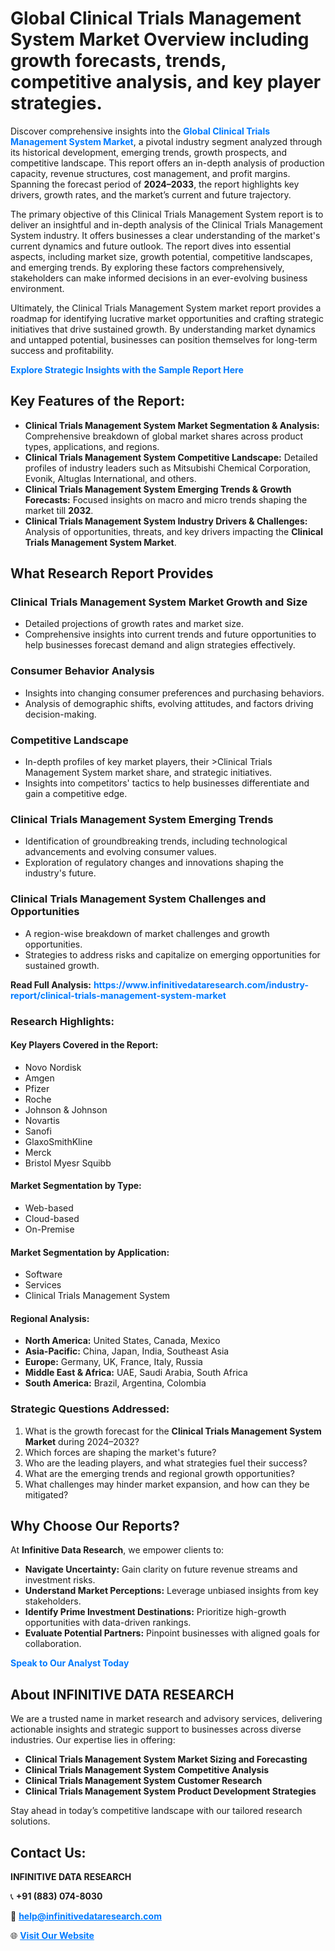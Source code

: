 <h1>Global Clinical Trials Management System Market Overview including growth forecasts, trends, competitive analysis, and key player strategies.</h1>
<p>
Discover comprehensive insights into the 
<a href="https://www.infinitivedataresearch.com/industry-report/clinical-trials-management-system-market" rel="dofollow" style="color: #007BFF; text-decoration: none;"><strong>Global Clinical Trials Management System Market</strong></a>, a pivotal industry segment analyzed through its historical development, emerging trends, growth prospects, and competitive landscape. This report offers an in-depth analysis of production capacity, revenue structures, cost management, and profit margins. Spanning the forecast period of <strong>2024–2033</strong>, the report highlights key drivers, growth rates, and the market’s current and future trajectory.
</p>
<p>
The primary objective of this Clinical Trials Management System report is to deliver an insightful and in-depth analysis of the Clinical Trials Management System industry. It offers businesses a clear understanding of the market's current dynamics and future outlook. The report dives into essential aspects, including market size, growth potential, competitive landscapes, and emerging trends. By exploring these factors comprehensively, stakeholders can make informed decisions in an ever-evolving business environment.
</p>
<p>
Ultimately, the Clinical Trials Management System market report provides a roadmap for identifying lucrative market opportunities and crafting strategic initiatives that drive sustained growth. By understanding market dynamics and untapped potential, businesses can position themselves for long-term success and profitability.
</p>
<p>
<a href="https://www.infinitivedataresearch.com/request-sample/reportId=102184" style="color: #007BFF; text-decoration: none;"><strong>Explore Strategic Insights with the Sample Report Here</strong></a>
</p>

<h2>Key Features of the Report:</h2>
<ul>
<li><strong>Clinical Trials Management System Market Segmentation & Analysis:</strong> Comprehensive breakdown of global market shares across product types, applications, and regions.</li>
<li><strong>Clinical Trials Management System Competitive Landscape:</strong> Detailed profiles of industry leaders such as Mitsubishi Chemical Corporation, Evonik, Altuglas International, and others.</li>
<li><strong>Clinical Trials Management System Emerging Trends & Growth Forecasts:</strong> Focused insights on macro and micro trends shaping the market till <strong>2032</strong>.</li>
<li><strong>Clinical Trials Management System Industry Drivers & Challenges:</strong> Analysis of opportunities, threats, and key drivers impacting the <strong>Clinical Trials Management System Market</strong>.</li>
</ul>

<h2>What Research Report Provides</h2>
<h3>Clinical Trials Management System Market Growth and Size</h3>
<ul>
<li>Detailed projections of growth rates and market size.</li>
<li>Comprehensive insights into current trends and future opportunities to help businesses forecast demand and align strategies effectively.</li>
</ul>

<h3>Consumer Behavior Analysis</h3>
<ul>
<li>Insights into changing consumer preferences and purchasing behaviors.</li>
<li>Analysis of demographic shifts, evolving attitudes, and factors driving decision-making.</li>
</ul>

<h3>Competitive Landscape</h3>
<ul>
<li>In-depth profiles of key market players, their >Clinical Trials Management System market share, and strategic initiatives.</li>
<li>Insights into competitors' tactics to help businesses differentiate and gain a competitive edge.</li>
</ul>

<h3>Clinical Trials Management System Emerging Trends</h3>
<ul>
<li>Identification of groundbreaking trends, including technological advancements and evolving consumer values.</li>
<li>Exploration of regulatory changes and innovations shaping the industry's future.</li>
</ul>

<h3>Clinical Trials Management System Challenges and Opportunities</h3>
<ul>
<li>A region-wise breakdown of market challenges and growth opportunities.</li>
<li>Strategies to address risks and capitalize on emerging opportunities for sustained growth.</li>
</ul>
<p><strong>Read Full Analysis:</strong> <a href="https://www.infinitivedataresearch.com/industry-report/clinical-trials-management-system-market" rel="dofollow" style="color: #007BFF; text-decoration: none;"><strong>https://www.infinitivedataresearch.com/industry-report/clinical-trials-management-system-market</strong></a></p>
<h3>Research Highlights:</h3>
<h4>Key Players Covered in the Report:</h4>
<ul><li>Novo Nordisk</li><li>Amgen</li><li>Pfizer</li><li>Roche</li><li>Johnson &amp; Johnson</li><li>Novartis</li><li>Sanofi</li><li>GlaxoSmithKline</li><li>Merck</li><li>Bristol Myesr Squibb</li></ul>
<h4>Market Segmentation by Type:</h4>
<ul><li>Web-based</li><li>Cloud-based</li><li>On-Premise</li></ul>
<h4>Market Segmentation by Application:</h4>
<ul><li>Software</li><li>Services</li><li>Clinical Trials Management System</li></ul>

<h4>Regional Analysis:</h4>
<ul>
<li><strong>North America:</strong> United States, Canada, Mexico</li>
<li><strong>Asia-Pacific:</strong> China, Japan, India, Southeast Asia</li>
<li><strong>Europe:</strong> Germany, UK, France, Italy, Russia</li>
<li><strong>Middle East & Africa:</strong> UAE, Saudi Arabia, South Africa</li>
<li><strong>South America:</strong> Brazil, Argentina, Colombia</li>
</ul>

<h3>Strategic Questions Addressed:</h3>
<ol>
<li>What is the growth forecast for the <strong>Clinical Trials Management System Market</strong> during 2024–2032?</li>
<li>Which forces are shaping the market's future?</li>
<li>Who are the leading players, and what strategies fuel their success?</li>
<li>What are the emerging trends and regional growth opportunities?</li>
<li>What challenges may hinder market expansion, and how can they be mitigated?</li>
</ol>

<h2>Why Choose Our Reports?</h2>
<p>At <strong>Infinitive Data Research</strong>, we empower clients to:</p>
<ul>
<li><strong>Navigate Uncertainty:</strong> Gain clarity on future revenue streams and investment risks.</li>
<li><strong>Understand Market Perceptions:</strong> Leverage unbiased insights from key stakeholders.</li>
<li><strong>Identify Prime Investment Destinations:</strong> Prioritize high-growth opportunities with data-driven rankings.</li>
<li><strong>Evaluate Potential Partners:</strong> Pinpoint businesses with aligned goals for collaboration.</li>
</ul>
<p><a href="https://www.infinitivedataresearch.com/industry-report/clinical-trials-management-system-market" rel="dofollow" style="color: #007BFF; text-decoration: none;"><strong>Speak to Our Analyst Today</strong></a></p>

<h2>About INFINITIVE DATA RESEARCH</h2>
<p>We are a trusted name in market research and advisory services, delivering actionable insights and strategic support to businesses across diverse industries. Our expertise lies in offering:</p>
<ul>
<li><strong>Clinical Trials Management System Market Sizing and Forecasting</strong></li>
<li><strong>Clinical Trials Management System Competitive Analysis</strong></li>
<li><strong>Clinical Trials Management System Customer Research</strong></li>
<li><strong>Clinical Trials Management System Product Development Strategies</strong></li>
</ul>
<p>Stay ahead in today’s competitive landscape with our tailored research solutions.</p>

<h2>Contact Us:</h2>
<p><strong>INFINITIVE DATA RESEARCH</strong></p>
<p>📞 <strong>+91 (883) 074-8030</strong></p>
<p>📧 <strong><a href="mailto:help@infinitivedataresearch.com" style="color: #007BFF;">help@infinitivedataresearch.com</a></strong></p>
<p>🌐 <strong><a href="https://www.infinitivedataresearch.com" rel="dofollow" style="color: #007BFF;">Visit Our Website</a></strong></p>